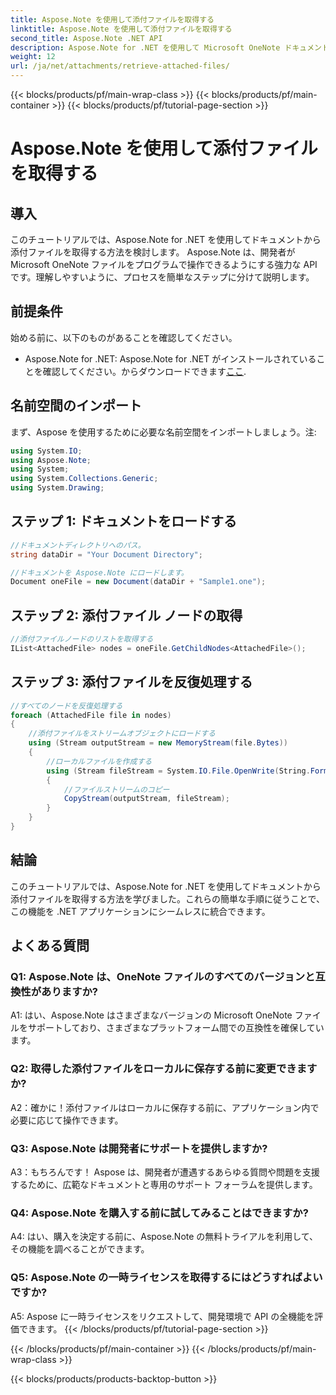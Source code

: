 ```yaml
---
title: Aspose.Note を使用して添付ファイルを取得する
linktitle: Aspose.Note を使用して添付ファイルを取得する
second_title: Aspose.Note .NET API
description: Aspose.Note for .NET を使用して Microsoft OneNote ドキュメントから添付ファイルを取得する方法を学びます。手順に従って、ロード、ノードの取得、添付ファイルの反復処理を行います。
weight: 12
url: /ja/net/attachments/retrieve-attached-files/
---
```


{{< blocks/products/pf/main-wrap-class >}}
{{< blocks/products/pf/main-container >}}
{{< blocks/products/pf/tutorial-page-section >}}

# Aspose.Note を使用して添付ファイルを取得する

## 導入

このチュートリアルでは、Aspose.Note for .NET を使用してドキュメントから添付ファイルを取得する方法を検討します。 Aspose.Note は、開発者が Microsoft OneNote ファイルをプログラムで操作できるようにする強力な API です。理解しやすいように、プロセスを簡単なステップに分けて説明します。

## 前提条件

始める前に、以下のものがあることを確認してください。

-  Aspose.Note for .NET: Aspose.Note for .NET がインストールされていることを確認してください。からダウンロードできます[ここ](https://releases.aspose.com/note/net/).

## 名前空間のインポート

まず、Aspose を使用するために必要な名前空間をインポートしましょう。注:

```csharp
using System.IO;
using Aspose.Note;
using System;
using System.Collections.Generic;
using System.Drawing;
```

## ステップ 1: ドキュメントをロードする

```csharp
//ドキュメントディレクトリへのパス。
string dataDir = "Your Document Directory";

//ドキュメントを Aspose.Note にロードします。
Document oneFile = new Document(dataDir + "Sample1.one");
```

## ステップ 2: 添付ファイル ノードの取得

```csharp
//添付ファイルノードのリストを取得する
IList<AttachedFile> nodes = oneFile.GetChildNodes<AttachedFile>();
```

## ステップ 3: 添付ファイルを反復処理する

```csharp
//すべてのノードを反復処理する
foreach (AttachedFile file in nodes)
{
    //添付ファイルをストリームオブジェクトにロードする
    using (Stream outputStream = new MemoryStream(file.Bytes))
    {
        //ローカルファイルを作成する
        using (Stream fileStream = System.IO.File.OpenWrite(String.Format(dataDir + file.FileName)))
        {
            //ファイルストリームのコピー
            CopyStream(outputStream, fileStream);
        }
    }
}
```

## 結論

このチュートリアルでは、Aspose.Note for .NET を使用してドキュメントから添付ファイルを取得する方法を学びました。これらの簡単な手順に従うことで、この機能を .NET アプリケーションにシームレスに統合できます。

## よくある質問

### Q1: Aspose.Note は、OneNote ファイルのすべてのバージョンと互換性がありますか?

A1: はい、Aspose.Note はさまざまなバージョンの Microsoft OneNote ファイルをサポートしており、さまざまなプラットフォーム間での互換性を確保しています。

### Q2: 取得した添付ファイルをローカルに保存する前に変更できますか?

A2：確かに！添付ファイルはローカルに保存する前に、アプリケーション内で必要に応じて操作できます。

### Q3: Aspose.Note は開発者にサポートを提供しますか?

A3：もちろんです！ Aspose は、開発者が遭遇するあらゆる質問や問題を支援するために、広範なドキュメントと専用のサポート フォーラムを提供します。

### Q4: Aspose.Note を購入する前に試してみることはできますか?

A4: はい、購入を決定する前に、Aspose.Note の無料トライアルを利用して、その機能を調べることができます。

### Q5: Aspose.Note の一時ライセンスを取得するにはどうすればよいですか?

A5: Aspose に一時ライセンスをリクエストして、開発環境で API の全機能を評価できます。
{{< /blocks/products/pf/tutorial-page-section >}}

{{< /blocks/products/pf/main-container >}}
{{< /blocks/products/pf/main-wrap-class >}}

{{< blocks/products/products-backtop-button >}}
